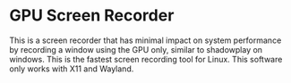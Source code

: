 # GPU Screen Recorder
This is a screen recorder that has minimal impact on system performance by recording a window using the GPU only, similar to shadowplay on windows. This is the fastest screen recording tool for Linux. This software only works with X11 and Wayland.
